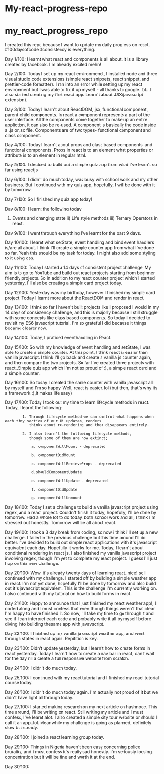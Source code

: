 # My-react-progress-repo
# my_react_progress_repo
I created this repo because I want to update my daily progress on react. #100daysofcode #consistency is everything.

Day 1/100: I learnt what react and components is all about. It is a library created by facebook. I'm already excited mehn!


Day 2/100: Today I set up my react environmenet, I installed node and three visual studio code extensions 
           (simple react snippets, react snippet, and prettier-code formatter). I ran into an error while setting up
           my react environment but I was able to fix it up myself - all thanks to google..lol...I also started creating 
           my first react app. Learn't about JSX(javascript extension).


Day 3/100: Today I learn't about ReactDOM, jsx, functional component, parent-child components. In react a component 
           represents a part of the user interface. All the components come together to make up an entire appliction, it can also be re-used.
           A component is basically the code inside a .js or.jsx file. Components are of two types- functional component and class component.


Day 4/100: Today I learn't about props and class based components, and functional components. Props in react is to an element what properties 
           or attribute is to an element in regular html. 


Day 5/100: I decided to build out a simple quiz app from what I've learn't so far using reactjs


Day 6/100: I didn't do much today, was busy with school work and my other business. But I continued with my quiz app, hopefully, I will be done with it by tomorrow.


Day 7/100: So I finished my quiz app today!


Day 8/100: I learnt the following today;
1) Events and changing state
ii) Life style methods
iii) Ternary Operators in react.


Day 9/100: I went through everything I've learnt for the past 9 days.


Day 10/100: I learnt what setState, event handling and bind event handlers is/are all about. I think I'll create a simple counter app from what 
            I've done so far. Yeah this should be my task for today. I might also add some styling to it using css.


Day 11/100: Today I started a 14 days of consistent project challenge. My aim is to go to YouTube and build out react projects starting from
            beginner friendly projects. So in addition to my react counter project which I started yesterday, I'll also be creating a simple card project today.


Day 12/100: Yesterday was my birthday, however I finished my simple card project. Today I learnt more about the ReactDOM and render in react.


Day 13/100: I think so far I haven't built projects like I proposed I would in my 14 days of consistency challenge, and this is majorly
            because I still struggle with some concepts like class based components. So today I decided to revisit my ES6 javascript tutorial.
            I'm so grateful I did because it things became clearer now.


Day 14/100: Today, I praticed eventhandling in React.


Day 15/100: So with my knowledge of event handling and setState, I was able to create a simple counter. At this point, I think react is 
            easier than vanilla javascript. I think I'll go back and create a vanilla js counter again, and then compare the two projects.
            So far I've created three projects with react..Simple quiz app which I'm not so proud of :), a simple react card and a simple counter. 


Day 16/100: So today I created the same counter with vanilla javascript all by myself and I'm so happy. Well, react is easier, 
            lol (but then, that's why its a framework :),it makes life easy)


Day 17/100: Today I took out my time to learn lifecycle methods in react. Today, I learnt the following;

            1. Through lifecycle method we can control what happens when each tiny section of our Ui updates, renders, 
               thinks about re-rendering and then disappears entirely.

            2. I also learn't the following lifecycle methods, 
               though some of them are now extinct;

                a. componentWillMount - deprecated

                b. componentDidMount

                c. componentWillRecieveProps - deprecated

                d.shouldComponentUpdate

                e. componentWillUpdate - deprecated

                f. componentDidUpdate

                g. componentWillUnmount
    

Day 18/100: Today I set a challenge to build a vanilla javascript project using regex, and a react project. Couldn't finish it today,
            hopefully, I'll be done by tomorrow. Had a whole lot to do today, both school work and all, I think I'm stressed out honestly.
            Tomorrow will be all about react.


Day 19/100: I took a 3 day break from coding, so now i think i'll set up a new challenge. I failed in the previous challenge but this time around I'll do better. 
            I've decided to build out simple react applications with it's javascript equivalent each day. Hopefully it works for me. 
            Today, I learn't about conditional rendering in react js. I also finished my vanilla javascript project involving regex,
            though I'm yet to complete my react project. I guess I'll just hop on this new challenge.


Day 20/100: Wow! it's already twenty days of learning react..nice! so I continued with my challenge. I started off by building
            a simple weather app in react. I'm not yet done, hopefully I'll be done by tomorrow and also build out it's javascript equivalent. 
            This is the challenge I'm currently working on. I also continued with my tutorial on how to build forms in react.


Day 21/100: Happy to announce that I just finished my react weather app!, I coded along and I must confess that even though things
            weren't that clear I'm happy to have finished it. So now, I'll take my time to go through it and see if I can interpret
            each code and probably write it all by myself before diving into building thesame app with javavscript.


Day 22/100: I finished up my vanilla javascript weather app, and went through states in react again. Repitition is key.

Day 23/100: Didn't update yesterday, but I learn't how to create forms in react yesterday. Today I learn't how to create a nav bar in react, can't wait for the day i'll a create a full responsive website from scratch.

Day 24/100: I didn't do much today.

Day 25/100: I continued with my react tutorial and I finished my react tutorial course today.

Day 26/100: I didn't do much today again. I'm actually not proud of it but we didn't have light all through today.

Day 27/100: I started making research on my next article on hashnode. This time around, I'll be writing on react. Still writing my article and I must confess, I've learnt alot. I also created a simple city tour website or should I call it an app..lol. Meanwhile my challenge is going as planned, definitely slow but steady.

Day 28/100: I joined a react learning group today.

Day 29/100: Things in Nigeria haven't been easy concerning police brutality, and I must confess it's really sad honestly. I'm seriously loosing concentration but it will be fine and worth it at the end.

Day 30/100:
